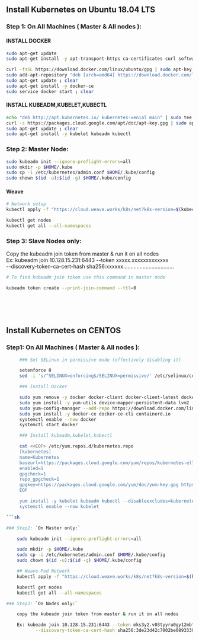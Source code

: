 ## Install Kubernetes on Ubuntu 18.04 LTS


### Step 1: On All Machines ( Master & All nodes ):
#### INSTALL DOCKER

```sh
sudo apt-get update
sudo apt-get install -y apt-transport-https ca-certificates curl software-properties-common

curl -fsSL https://download.docker.com/linux/ubuntu/gpg | sudo apt-key add -
sudo add-apt-repository "deb [arch=amd64] https://download.docker.com/linux/ubuntu $(lsb_release -cs) stable"
sudo apt-get update ; clear
sudo apt-get install -y docker-ce
sudo service docker start ; clear
```

#### INSTALL KUBEADM,KUBELET,KUBECTL

```sh
echo "deb http://apt.kubernetes.io/ kubernetes-xenial main" | sudo tee /etc/apt/sources.list.d/kubernetes.list
curl -s https://packages.cloud.google.com/apt/doc/apt-key.gpg | sudo apt-key add -
sudo apt-get update ; clear
sudo apt-get install -y kubelet kubeadm kubectl
```


### Step 2: Master Node:

```sh
sudo kubeadm init --ignore-preflight-errors=all
sudo mkdir -p $HOME/.kube
sudo cp -i /etc/kubernetes/admin.conf $HOME/.kube/config
sudo chown $(id -u):$(id -g) $HOME/.kube/config
```

#### Weave
```sh
# Network setup
kubectl apply -f "https://cloud.weave.works/k8s/net?k8s-version=$(kubectl version | base64 | tr -d '\n')"

kubectl get nodes
kubectl get all --all-namespaces
```


### Step 3: Slave Nodes only:

Copy the kubeadm join token from master & run it on all nodes
<br/>
Ex: kubeadm join 10.128.15.231:6443 --token xxxxx.xxxxxxxxxxxxx \
       --discovery-token-ca-cert-hash sha256:xxxxxx..................................

```sh
# To find kubeadm join token use this command in master node

kubeadm token create --print-join-command --ttl=0
```
<br/>
<br/>
<br/>

## Install Kubernetes on CENTOS

### Step1: On All Machines ( Master & All nodes ):

```sh
     ### Set SELinux in permissive mode (effectively disabling it)

     setenforce 0
     sed -i 's/^SELINUX=enforcing$/SELINUX=permissive/' /etc/selinux/config

     ### Install Docker

     sudo yum remove -y docker docker-client docker-client-latest docker-common docker-latest docker-latest-logrotate docker-logrotate docker-engine docker-ce docker-ce-cli containerd.io
     sudo yum install -y yum-utils device-mapper-persistent-data lvm2
     sudo yum-config-manager --add-repo https://download.docker.com/linux/centos/docker-ce.repo
     sudo yum install -y docker-ce docker-ce-cli containerd.io
     systemctl enable --now docker
     systemctl start docker

     ### Install kubeadm,kubelet,kubectl

     cat <<EOF> /etc/yum.repos.d/kubernetes.repo
     [kubernetes]
     name=Kubernetes
     baseurl=https://packages.cloud.google.com/yum/repos/kubernetes-el7-x86_64
     enabled=1
     gpgcheck=1
     repo_gpgcheck=1
     gpgkey=https://packages.cloud.google.com/yum/doc/yum-key.gpg https://packages.cloud.google.com/yum/doc/rpm-package-key.gpg
     EOF

     yum install -y kubelet kubeadm kubectl --disableexcludes=kubernetes
     systemctl enable --now kubelet

```sh

### Step2: `On Master only:`

    sudo kubeadm init --ignore-preflight-errors=all

    sudo mkdir -p $HOME/.kube
    sudo cp -i /etc/kubernetes/admin.conf $HOME/.kube/config
    sudo chown $(id -u):$(id -g) $HOME/.kube/config

    ## Weave Pod Network
    kubectl apply -f "https://cloud.weave.works/k8s/net?k8s-version=$(kubectl version | base64 | tr -d '\n')"

    kubectl get nodes
    kubectl get all --all-namespaces

### Step3: `On Nodes only:`

    copy the kubeadm join token from master & run it on all nodes

    Ex: kubeadm join 10.128.15.231:6443 --token mks3y2.v03tyyru0gy12mbt \
           --discovery-token-ca-cert-hash sha256:3de23d42c7002be0893339fbe558ee75e14399e11f22e3f0b34351077b7c4b56
